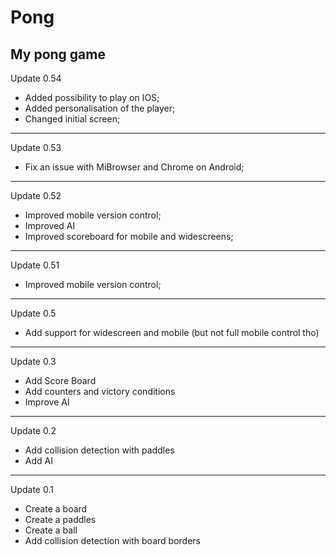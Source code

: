 # Pong
My pong game
------------------------------------------------------------------------------------------------

Update 0.54

- Added possibility to play on IOS;
- Added personalisation of the player;
- Changed initial screen;

------------------------------------------------------------------------------------------------

Update 0.53

- Fix an issue with MiBrowser and Chrome on Android;

------------------------------------------------------------------------------------------------

Update 0.52

- Improved mobile version control;
- Improved AI
- Improved scoreboard for mobile and widescreens;

------------------------------------------------------------------------------------------------

Update 0.51

- Improved mobile version control;

------------------------------------------------------------------------------------------------

Update 0.5

- Add support for widescreen and mobile (but not full mobile control tho)

------------------------------------------------------------------------------------------------

Update 0.3

- Add Score Board
- Add counters and victory conditions
- Improve AI

------------------------------------------------------------------------------------------------

Update 0.2 

- Add collision detection with paddles
- Add AI

------------------------------------------------------------------------------------------------

Update 0.1

- Create a board 
- Create a paddles
- Create a ball
- Add collision detection with board borders






